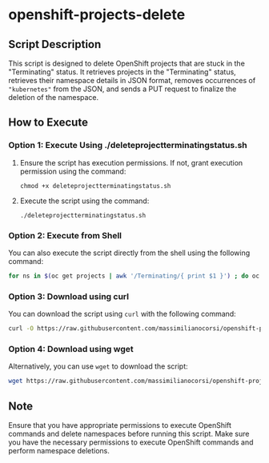 # openshift-projects-delete

## Script Description
This script is designed to delete OpenShift projects that are stuck in the "Terminating" status. It retrieves projects in the "Terminating" status, retrieves their namespace details in JSON format, removes occurrences of `"kubernetes"` from the JSON, and sends a PUT request to finalize the deletion of the namespace.

## How to Execute
### Option 1: Execute Using ./deleteprojectterminatingstatus.sh
1. Ensure the script has execution permissions. If not, grant execution permission using the command:
   ```
   chmod +x deleteprojectterminatingstatus.sh
   ```
2. Execute the script using the command:
   ```
   ./deleteprojectterminatingstatus.sh
   ```

### Option 2: Execute from Shell
You can also execute the script directly from the shell using the following command:
```bash
for ns in $(oc get projects | awk '/Terminating/{ print $1 }') ; do oc get ns $ns -o json > $ns.json ; cp $ns.json $ns.backup.json; sed -i 's/"kubernetes"//g' $ns.json ; curl -kv -H "Content-Type: application/json" -H "Authorization: Bearer $(oc whoami -t)" -X PUT --data-binary @$ns.json  $(oc whoami --show-server)/api/v1/namespaces/$ns/finalize; done;
```

### Option 3: Download using curl
You can download the script using `curl` with the following command:
```bash
curl -O https://raw.githubusercontent.com/massimilianocorsi/openshift-projects-delete/main/deleteprojectterminatingstatus.sh
```

### Option 4: Download using wget
Alternatively, you can use `wget` to download the script:
```bash
wget https://raw.githubusercontent.com/massimilianocorsi/openshift-projects-delete/main/deleteprojectterminatingstatus.sh
```

## Note
Ensure that you have appropriate permissions to execute OpenShift commands and delete namespaces before running this script.
Make sure you have the necessary permissions to execute OpenShift commands and perform namespace deletions.
